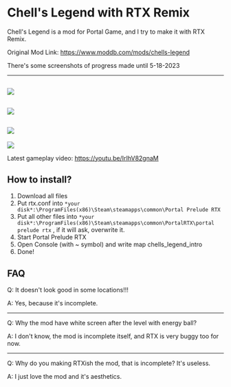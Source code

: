 # Chell's Legend with RTX Remix
Chell's Legend is a mod for Portal Game, and I try to make it with RTX Remix.

Original Mod Link: https://www.moddb.com/mods/chells-legend

There's some screenshots of progress made until 5-18-2023

----
![](https://media.discordapp.net/attachments/509754353947508756/1112468729066946641/20230528225058_1.jpg?width=1663&height=702)
----
![](https://media.discordapp.net/attachments/509754353947508756/1112468729356365844/20230528225145_1.jpg?width=1663&height=702)
----
![](https://media.discordapp.net/attachments/509754353947508756/1112468729691897856/20230528225204_1.jpg?width=1663&height=702)
----
![](https://media.discordapp.net/attachments/509754353947508756/1112468730245558272/20230528225248_1.jpg?width=1663&height=702)

Latest gameplay video: https://youtu.be/IrIhV82gnaM

How to install?
----
1. Download all files
2. Put rtx.conf into `*your disk*:\ProgramFiles(x86)\Steam\steamapps\common\Portal Prelude RTX`
3. Put all other files into `*your disk*:\ProgramFiles(x86)\Steam\steamapps\common\PortalRTX\portal prelude rtx` , if it will ask, overwrite it.
4. Start Portal Prelude RTX
5. Open Console (with ~ symbol) and write map chells_legend_intro
6. Done!

FAQ
----
Q: It doesn't look good in some locations!!!

A: Yes, because it's incomplete.

----
Q: Why the mod have white screen after the level with energy ball?

A: I don't know, the mod is incomplete itself, and RTX is very buggy too for now.

----
Q: Why do you making RTXish the mod, that is incomplete? It's useless.

A: I just love the mod and it's aesthetics.
